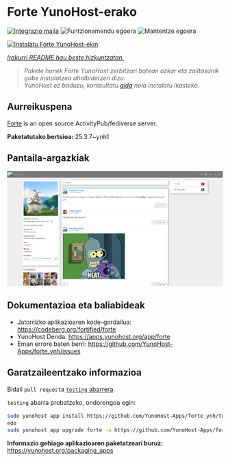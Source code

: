 <!--
Ohart ongi: README hau automatikoki sortu da <https://github.com/YunoHost/apps/tree/master/tools/readme_generator>ri esker
EZ editatu eskuz.
-->

# Forte YunoHost-erako

[![Integrazio maila](https://apps.yunohost.org/badge/integration/forte)](https://ci-apps.yunohost.org/ci/apps/forte/)
![Funtzionamendu egoera](https://apps.yunohost.org/badge/state/forte)
![Mantentze egoera](https://apps.yunohost.org/badge/maintained/forte)

[![Instalatu Forte YunoHost-ekin](https://install-app.yunohost.org/install-with-yunohost.svg)](https://install-app.yunohost.org/?app=forte)

*[Irakurri README hau beste hizkuntzatan.](./ALL_README.md)*

> *Pakete honek Forte YunoHost zerbitzari batean azkar eta zailtasunik gabe instalatzea ahalbidetzen dizu.*  
> *YunoHost ez baduzu, kontsultatu [gida](https://yunohost.org/install) nola instalatu ikasteko.*

## Aurreikuspena

[Forte](https://codeberg.org/fortified/forte/) is an open source ActivityPub/fediverse server.


**Paketatutako bertsioa:** 25.3.7~ynh1

## Pantaila-argazkiak

![Forte(r)en pantaila-argazkia](./doc/screenshots/example.png)

## Dokumentazioa eta baliabideak

- Jatorrizko aplikazioaren kode-gordailua: <https://codeberg.org/fortified/forte>
- YunoHost Denda: <https://apps.yunohost.org/app/forte>
- Eman errore baten berri: <https://github.com/YunoHost-Apps/forte_ynh/issues>

## Garatzaileentzako informazioa

Bidali `pull request`a [`testing` abarrera](https://github.com/YunoHost-Apps/forte_ynh/tree/testing).

`testing` abarra probatzeko, ondorengoa egin:

```bash
sudo yunohost app install https://github.com/YunoHost-Apps/forte_ynh/tree/testing --debug
edo
sudo yunohost app upgrade forte -u https://github.com/YunoHost-Apps/forte_ynh/tree/testing --debug
```

**Informazio gehiago aplikazioaren paketatzeari buruz:** <https://yunohost.org/packaging_apps>
